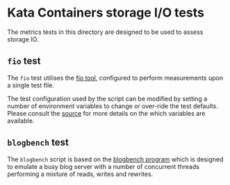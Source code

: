# Kata Containers storage I/O tests

The metrics tests in this directory are designed to be used to assess storage IO.

## `fio` test

The `fio` test utilises the [fio tool](https://github.com/axboe/fio), configured
to perform measurements upon a single test file.

The test configuration used by the script can be modified by setting a number of
environment variables to change or over-ride the test defaults.
Please consult the [source](fio.sh) for more details on the
which variables are available.

## `blogbench` test

The `blogbench` script is based on the [blogbench program](https://www.pureftpd.org/project/blogbench)
which is designed to emulate a busy blog server with a number of concurrent threads
performing a mixture of reads, writes and rewrites.
